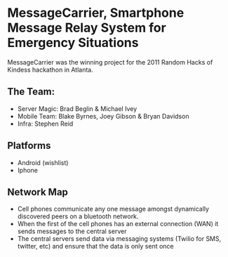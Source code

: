# MessageCarrier, Smartphone Message Relay System for Emergency Situations

MessageCarrier was the winning project for the 2011 Random Hacks of Kindess hackathon in Atlanta.

## The Team:
- Server Magic: Brad Beglin & Michael Ivey
- Mobile Team: Blake Byrnes, Joey Gibson & Bryan Davidson
- Infra: Stephen Reid

## Platforms
- Android (wishlist)
- Iphone

## Network Map
- Cell phones communicate any one message amongst dynamically discovered peers on a bluetooth network.
- When the first of the cell phones has an external connection (WAN) it sends messages to the central server
- The central servers send data via messaging systems (Twilio for SMS, twitter, etc) and ensure that the data is only sent once 

